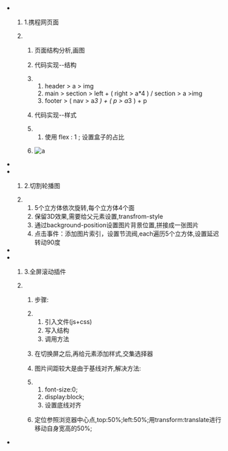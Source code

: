 - 1. 1.携程网页面

  2. 1. 页面结构分析,画图

     2. 代码实现--结构

     3. 1. header >         a > img
        2. main >         section > left         + ( right > a*4 ) /        section > a >img
        3. footer >         ( nav > a*3 ) + ( p        > a*3 ) + p

     4. 代码实现--样式

     5. 1. 使用 flex : 1 ; 设置盒子的占比

     6.  ![a](/Users/jiayiwang/Downloads/a.png)

-  

- 1. 2.切割轮播图

  2. 1. 5个立方体依次旋转,每个立方体4个面
     2. 保留3D效果,需要给父元素设置,transfrom-style
     3. 通过background-position设置图片背景位置,拼接成一张图片
     4. 点击事件：添加图片索引，设置节流阀,each遍历5个立方体,设置延迟转动90度

-  

- 1. 3.全屏滚动插件

  2. 1. 步骤:

     2. 1. 引入文件(js+css)
        2. 写入结构
        3. 调用方法

     3. 在切换屏之后,再给元素添加样式,交集选择器

     4. 图片间距较大是由于基线对齐,解决方法:

     5. 1. font-size:0;
        2. display:block;
        3. 设置底线对齐

     6. 定位参照浏览器中心点,top:50%;left:50%;用transform:translate进行移动自身宽高的50%;

-  